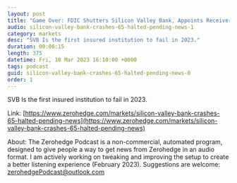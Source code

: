 ```yaml
---
layout: post
title: "Game Over: FDIC Shutters Silicon Valley Bank, Appoints Receiver"
audio: silicon-valley-bank-crashes-65-halted-pending-news-1
category: markets
desc: "SVB Is the first insured institution to fail in 2023."
duration: 00:06:15
length: 375
datetime: Fri, 10 Mar 2023 16:10:00 +0000
tags: podcast
guid: silicon-valley-bank-crashes-65-halted-pending-news-0
order: 1
---
```

SVB Is the first insured institution to fail in 2023.

Link: [https://www.zerohedge.com/markets/silicon-valley-bank-crashes-65-halted-pending-news](https://www.zerohedge.com/markets/silicon-valley-bank-crashes-65-halted-pending-news)

About: The Zerohedge Podcast is a non-commercial, automated program, designed to give people a way to get news from Zerohedge in an audio format.  I am actively working on tweaking and improving the setup to create a better listening experience (February 2023).  Suggestions are welcome: [zerohedgePodcast@outlook.com](mailto:zerohedgePodcast@outlook.com)